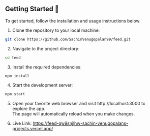 ## Getting Started 🚀

To get started, follow the installation and usage instructions below.

1. Clone the repository to your local machine:

```bash
git clone https://github.com/SachinVenugopalan99/feed.git
```

2. Navigate to the project directory:

```bash
cd feed
```

3. Install the required dependencies:

```bash
npm install
```

4. Start the development server:

```bash
npm start
```

5. Open your favorite web browser and visit http://localhost:3000 to explore the app.\
   The page will automatically reload when you make changes.

6. Live Link:
   https://feed-qw9snjlhw-sachin-venugopalans-projects.vercel.app/
